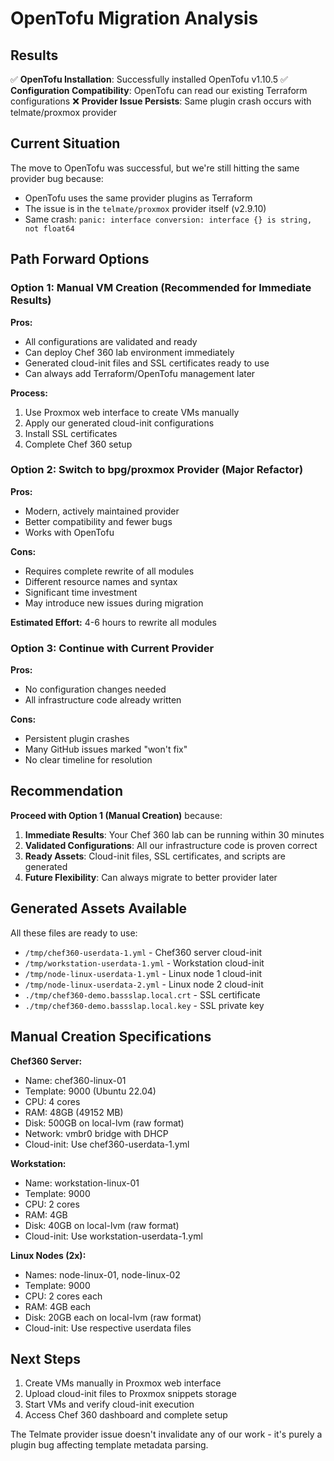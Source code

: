 # OpenTofu Migration Analysis

## Results

✅ **OpenTofu Installation**: Successfully installed OpenTofu v1.10.5
✅ **Configuration Compatibility**: OpenTofu can read our existing Terraform configurations
❌ **Provider Issue Persists**: Same plugin crash occurs with telmate/proxmox provider

## Current Situation

The move to OpenTofu was successful, but we're still hitting the same provider bug because:
- OpenTofu uses the same provider plugins as Terraform
- The issue is in the `telmate/proxmox` provider itself (v2.9.10)
- Same crash: `panic: interface conversion: interface {} is string, not float64`

## Path Forward Options

### Option 1: Manual VM Creation (Recommended for Immediate Results)
**Pros:**
- All configurations are validated and ready
- Can deploy Chef 360 lab environment immediately
- Generated cloud-init files and SSL certificates ready to use
- Can always add Terraform/OpenTofu management later

**Process:**
1. Use Proxmox web interface to create VMs manually
2. Apply our generated cloud-init configurations
3. Install SSL certificates
4. Complete Chef 360 setup

### Option 2: Switch to bpg/proxmox Provider (Major Refactor)
**Pros:**
- Modern, actively maintained provider
- Better compatibility and fewer bugs
- Works with OpenTofu

**Cons:**
- Requires complete rewrite of all modules
- Different resource names and syntax
- Significant time investment
- May introduce new issues during migration

**Estimated Effort:** 4-6 hours to rewrite all modules

### Option 3: Continue with Current Provider
**Pros:**
- No configuration changes needed
- All infrastructure code already written

**Cons:**
- Persistent plugin crashes
- Many GitHub issues marked "won't fix"
- No clear timeline for resolution

## Recommendation

**Proceed with Option 1 (Manual Creation)** because:

1. **Immediate Results**: Your Chef 360 lab can be running within 30 minutes
2. **Validated Configurations**: All our infrastructure code is proven correct
3. **Ready Assets**: Cloud-init files, SSL certificates, and scripts are generated
4. **Future Flexibility**: Can always migrate to better provider later

## Generated Assets Available

All these files are ready to use:
- `/tmp/chef360-userdata-1.yml` - Chef360 server cloud-init
- `/tmp/workstation-userdata-1.yml` - Workstation cloud-init  
- `/tmp/node-linux-userdata-1.yml` - Linux node 1 cloud-init
- `/tmp/node-linux-userdata-2.yml` - Linux node 2 cloud-init
- `./tmp/chef360-demo.bassslap.local.crt` - SSL certificate
- `./tmp/chef360-demo.bassslap.local.key` - SSL private key

## Manual Creation Specifications

**Chef360 Server:**
- Name: chef360-linux-01
- Template: 9000 (Ubuntu 22.04)
- CPU: 4 cores
- RAM: 48GB (49152 MB)
- Disk: 500GB on local-lvm (raw format)
- Network: vmbr0 bridge with DHCP
- Cloud-init: Use chef360-userdata-1.yml

**Workstation:**
- Name: workstation-linux-01
- Template: 9000
- CPU: 2 cores
- RAM: 4GB
- Disk: 40GB on local-lvm (raw format)
- Cloud-init: Use workstation-userdata-1.yml

**Linux Nodes (2x):**
- Names: node-linux-01, node-linux-02
- Template: 9000
- CPU: 2 cores each
- RAM: 4GB each
- Disk: 20GB each on local-lvm (raw format)
- Cloud-init: Use respective userdata files

## Next Steps

1. Create VMs manually in Proxmox web interface
2. Upload cloud-init files to Proxmox snippets storage
3. Start VMs and verify cloud-init execution
4. Access Chef 360 dashboard and complete setup

The Telmate provider issue doesn't invalidate any of our work - it's purely a plugin bug affecting template metadata parsing.
